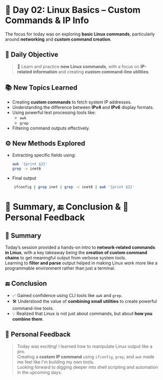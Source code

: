 # 📘 Day 02: Linux Basics – Custom Commands & IP Info


The focus for today was on exploring **basic Linux commands**, particularly around **networking** and **custom command creation**.



## 📌 Daily Objective

> 🎯 Learn and practice **new Linux commands**, with a focus on **IP-related information** and creating **custom command-line utilities**.


## 📚 New Topics Learned

- Creating **custom commands** to fetch system IP addresses.
- Understanding the difference between **IPv4** and **IPv6** display formats.
- Using powerful text processing tools like:
  - `awk`
  - `grep`
- Filtering command outputs effectively.

## ⚙️ New Methods Explored

- Extracting specific fields using:
  ```bash
  awk '{print $2}'
  grep -v inet6
  ```
- Final output
```bash
    ifconfig | grep inet | grep -v inet6 | awk '{print $2}'
```
# 📝 Summary, 🔚 Conclusion & 💬 Personal Feedback



## 📝 Summary

Today’s session provided a hands-on intro to **network-related commands in Linux**, with a key takeaway being the **creation of custom command chains** to get meaningful output from verbose system tools.  
Learning to **filter and parse** output helped in making Linux work more like a programmable environment rather than just a terminal.



## 🔚 Conclusion

- ✅ Gained confidence using CLI tools like `awk` and `grep`.
- 🛠️ Understood the value of **combining small utilities** to create powerful command-line tools.
- 💡 Realized that Linux is not just about commands, but about **how you combine them**.



## 💬 Personal Feedback

> Today was exciting! I learned how to manipulate Linux output like a pro.  
> Creating a **custom IP command** using `ifconfig`, `grep`, and `awk` made me feel like I'm building my own tools.  
> Looking forward to digging deeper into shell scripting and automation in the upcoming days.


